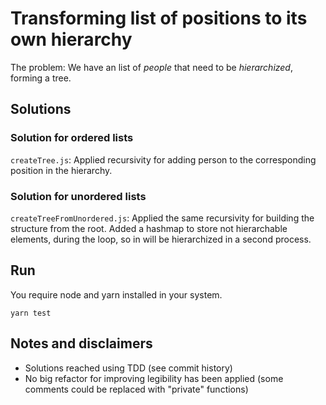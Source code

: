 # Transforming list of positions to its own hierarchy

The problem: We have an list of _people_ that need to be _hierarchized_, forming a tree.

## Solutions

### Solution for ordered lists

`createTree.js`: Applied recursivity for adding person to the corresponding position in the hierarchy.

### Solution for unordered lists

`createTreeFromUnordered.js`: Applied the same recursivity for building the structure from the root. Added a hashmap to store not hierarchable elements, during the loop, so in will be hierarchized in a second process.

## Run

You require node and yarn installed in your system.

`yarn test`

## Notes and disclaimers

- Solutions reached using TDD (see commit history)
- No big refactor for improving legibility has been applied (some comments could be replaced with "private" functions)
